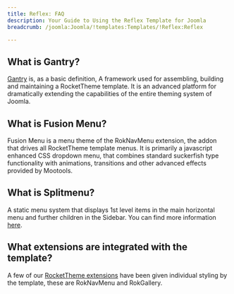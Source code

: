 ```yaml
---
title: Reflex: FAQ
description: Your Guide to Using the Reflex Template for Joomla
breadcrumb: /joomla:Joomla/!templates:Templates/!Reflex:Reflex

---
```


What is Gantry?
-----
[Gantry][gantry] is, as a basic definition, A framework used for assembling, building and maintaining a RocketTheme template. It is an advanced platform for dramatically extending the capabilities of the entire theming system of Joomla.

What is Fusion Menu?
-----
Fusion Menu is a menu theme of the RokNavMenu extension, the addon that drives all RocketTheme template menus. It is primarily a javascript enhanced CSS dropdown menu, that combines standard suckerfish type functionality with animations, transitions and other advanced effects provided by Mootools.

What is Splitmenu?
-----
A static menu system that displays 1st level items in the main horizontal menu and further children in the Sidebar. You can find more information [here][splitmenu].

What extensions are integrated with the template?
-----
A few of our [RocketTheme extensions][extensions] have been given individual styling by the template, these are RokNavMenu and RokGallery.

[gantry]: http://gantry-framework.org/
[features]: http://demo.rockettheme.com/joomla-templates/reflex/features
[font]: http://www.fontsquirrel.com/fonts/ubuntu
[forum]: http://www.rockettheme.com/forum/joomla-template-reflex/
[dropdown]: http://demo.rockettheme.com/joomla-templates/reflex/features/menu-options
[splitmenu]: http://demo.rockettheme.com/joomla-templates/reflex/features/menu-options
[extensions]: http://demo.rockettheme.com/joomla-templates/reflex/features/extensions
